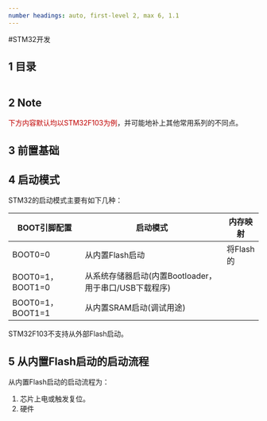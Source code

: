 ```yaml
---
number headings: auto, first-level 2, max 6, 1.1
---
```

#STM32开发 

## 1 目录

```toc
```

## 2 Note

<font color="#c00000">下方内容默认均以STM32F103为例</font>，并可能地补上其他常用系列的不同点。

## 3 前置基础




## 4 启动模式

STM32的启动模式主要有如下几种：

| <center>BOOT引脚配置</center> | <center>启动模式</center>               | 内存映射    |
| ------------------------- | ----------------------------------- | ------- |
| BOOT0=0                   | 从内置Flash启动                          | 将Flash的 |
| BOOT0=1，BOOT1=0           | 从系统存储器启动(内置Bootloader，用于串口/USB下载程序) |         |
| BOOT0=1，BOOT1=1           | 从内置SRAM启动(调试用途)                     |         |

STM32F103不支持从外部Flash启动。

## 5 从内置Flash启动的启动流程

从内置Flash启动的启动流程为：
1. 芯片上电或触发复位。
2. 硬件

